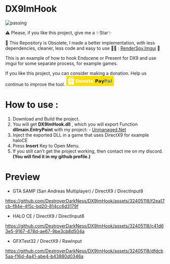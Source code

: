 # DX9ImHook
![passing](https://img.shields.io/badge/build-passing-brightgreen) 

⚠️ Please, if you like this project, give me a ✨Star✨

🛑 This Repository is Obsolete, I made a better implementation, with less dependencies, cleaner, less code and easy to use 🚬🗿 : [RenderSpy.Imgui](https://github.com/DestroyerDarkNess/RenderSpy.Imgui) 🛑

This is an example of how to hook Endscene or Present for DX9 and use imgui for some separate process, for example games.

If you like this project, you can consider making a donation. Help us continue to improve the tool.
[![Doate Image](https://raw.githubusercontent.com/poucotm/Links/master/image/PayPal/donate-paypal.png)][PM] 

# How to use :

1) Download and Build the project.
2) You will get **DX9ImHook.dll** , which you will export Function **dllmain.EntryPoint** with my project: - [Unmanaged.Net](https://github.com/DestroyerDarkNess/Unmanaged.Net)
4) Inject the exported DLL in a game that uses DirectX9 for example haloCE
5) Press **Insert** Key to Open Menu.
6) If you still can't get the project working, then contact me on my discord. **(You will find it in my github profile.)**

# Preview

- GTA SAMP (San Andreas Multiplayer) / DirectX9 / DirectInput8

https://github.com/DestroyerDarkNess/DX9ImHook/assets/32405118/f2ea17cb-f84e-4f5c-bd20-814cc6d3179f

- HALO CE / DirectX9 / DirectInput8
  
https://github.com/DestroyerDarkNess/DX9ImHook/assets/32405118/c41d63e5-9167-478d-ae67-9be3cb8d504a

- GFXTest32 / DirectX9 / RawInput

https://github.com/DestroyerDarkNess/DX9ImHook/assets/32405118/dfdcb5aa-f16d-4a41-abe4-b43880d0346a



[PM]:https://www.paypal.me/SalvadorKrilewski "PayPal"
